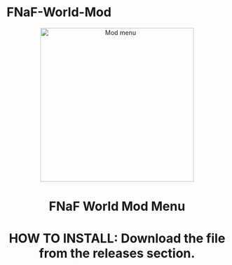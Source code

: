 # FNaF-World-Mod

<p align="center">
  <img src="https://i.postimg.cc/L5cJR7PF/image.png" width="350" title="Mod menu">
</p>
<h1 align="center">FNaF World Mod Menu</h1>
<h1 align="center">HOW TO INSTALL: Download the file from the releases section.</h1>
